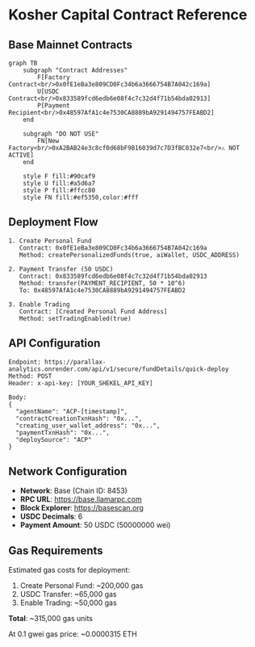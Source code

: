 # Kosher Capital Contract Reference

## Base Mainnet Contracts

```mermaid
graph TB
    subgraph "Contract Addresses"
        F[Factory Contract<br/>0x0fE1eBa3e809CD0Fc34b6a3666754B7A042c169a]
        U[USDC Contract<br/>0x833589fcd6edb6e08f4c7c32d4f71b54bda02913]
        P[Payment Recipient<br/>0x48597AfA1c4e7530CA8889bA9291494757FEABD2]
    end
    
    subgraph "DO NOT USE"
        FN[New Factory<br/>0xA2BAB24e3c8cf0d68bF9B16039d7c7D3fBC032e7<br/>⚠️ NOT ACTIVE]
    end
    
    style F fill:#90caf9
    style U fill:#a5d6a7
    style P fill:#ffcc80
    style FN fill:#ef5350,color:#fff
```

## Deployment Flow

```
1. Create Personal Fund
   Contract: 0x0fE1eBa3e809CD0Fc34b6a3666754B7A042c169a
   Method: createPersonalizedFunds(true, aiWallet, USDC_ADDRESS)
   
2. Payment Transfer (50 USDC)
   Contract: 0x833589fcd6edb6e08f4c7c32d4f71b54bda02913
   Method: transfer(PAYMENT_RECIPIENT, 50 * 10^6)
   To: 0x48597AfA1c4e7530CA8889bA9291494757FEABD2
   
3. Enable Trading
   Contract: [Created Personal Fund Address]
   Method: setTradingEnabled(true)
```

## API Configuration

```
Endpoint: https://parallax-analytics.onrender.com/api/v1/secure/fundDetails/quick-deploy
Method: POST
Header: x-api-key: [YOUR_SHEKEL_API_KEY]

Body:
{
  "agentName": "ACP-[timestamp]",
  "contractCreationTxnHash": "0x...",
  "creating_user_wallet_address": "0x...",
  "paymentTxnHash": "0x...",
  "deploySource": "ACP"
}
```

## Network Configuration

- **Network**: Base (Chain ID: 8453)
- **RPC URL**: https://base.llamarpc.com
- **Block Explorer**: https://basescan.org
- **USDC Decimals**: 6
- **Payment Amount**: 50 USDC (50000000 wei)

## Gas Requirements

Estimated gas costs for deployment:
1. Create Personal Fund: ~200,000 gas
2. USDC Transfer: ~65,000 gas
3. Enable Trading: ~50,000 gas

**Total**: ~315,000 gas units

At 0.1 gwei gas price: ~0.0000315 ETH
